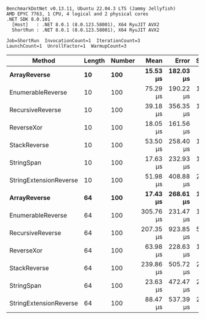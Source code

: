 ```

BenchmarkDotNet v0.13.11, Ubuntu 22.04.3 LTS (Jammy Jellyfish)
AMD EPYC 7763, 1 CPU, 4 logical and 2 physical cores
.NET SDK 8.0.101
  [Host]   : .NET 8.0.1 (8.0.123.58001), X64 RyuJIT AVX2
  ShortRun : .NET 8.0.1 (8.0.123.58001), X64 RyuJIT AVX2

Job=ShortRun  InvocationCount=1  IterationCount=3  
LaunchCount=1  UnrollFactor=1  WarmupCount=3  

```
| Method                 | Length | Number | Mean      | Error     | StdDev    | Median     | Min        | Max       | Allocated |
|----------------------- |------- |------- |----------:|----------:|----------:|-----------:|-----------:|----------:|----------:|
| **ArrayReverse**           | **10**     | **100**    |  **15.53 μs** | **182.03 μs** |  **9.978 μs** |  **12.428 μs** |   **7.479 μs** |  **26.70 μs** |  **10.09 KB** |
| EnumerableReverse      | 10     | 100    |  75.29 μs | 190.22 μs | 10.427 μs |  72.767 μs |  66.364 μs |  86.75 μs |  25.72 KB |
| RecursiveReverse       | 10     | 100    |  39.18 μs | 356.35 μs | 19.533 μs |  28.127 μs |  27.676 μs |  61.73 μs |  56.97 KB |
| ReverseXor             | 10     | 100    |  18.05 μs | 161.56 μs |  8.856 μs |  15.209 μs |  10.970 μs |  27.98 μs |  10.09 KB |
| StackReverse           | 10     | 100    |  53.50 μs | 258.40 μs | 14.164 μs |  45.461 μs |  45.191 μs |  69.86 μs |  31.19 KB |
| StringSpan             | 10     | 100    |  17.63 μs | 232.93 μs | 12.768 μs |  10.471 μs |  10.050 μs |  32.37 μs |   5.41 KB |
| StringExtensionReverse | 10     | 100    |  51.98 μs | 408.88 μs | 22.412 μs |  39.956 μs |  38.143 μs |  77.84 μs |  28.84 KB |
| **ArrayReverse**           | **64**     | **100**    |  **17.43 μs** | **268.61 μs** | **14.724 μs** |   **9.168 μs** |   **8.687 μs** |  **34.43 μs** |  **30.41 KB** |
| EnumerableReverse      | 64     | 100    | 305.76 μs | 231.47 μs | 12.688 μs | 302.549 μs | 294.994 μs | 319.75 μs |  59.31 KB |
| RecursiveReverse       | 64     | 100    | 207.35 μs | 923.85 μs | 50.640 μs | 179.832 μs | 176.436 μs | 265.80 μs | 710.88 KB |
| ReverseXor             | 64     | 100    |  63.98 μs | 228.63 μs | 12.532 μs |  63.309 μs |  51.797 μs |  76.83 μs |  30.41 KB |
| StackReverse           | 64     | 100    | 239.86 μs | 505.72 μs | 27.720 μs | 238.860 μs | 212.651 μs | 268.06 μs |  88.22 KB |
| StringSpan             | 64     | 100    |  23.63 μs | 472.47 μs | 25.897 μs |   8.872 μs |   8.491 μs |  53.54 μs |  15.56 KB |
| StringExtensionReverse | 64     | 100    |  88.47 μs | 537.39 μs | 29.456 μs |  72.686 μs |  70.262 μs | 122.45 μs |  68.69 KB |
